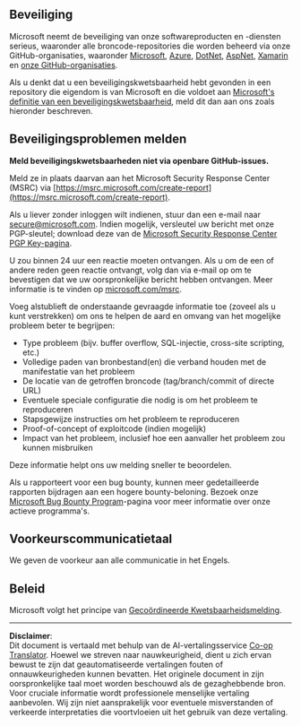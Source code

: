 <!--
CO_OP_TRANSLATOR_METADATA:
{
  "original_hash": "5e1b8da31aae9cca3d53ad243fa3365a",
  "translation_date": "2025-09-05T18:35:03+00:00",
  "source_file": "SECURITY.md",
  "language_code": "nl"
}
-->
## Beveiliging

Microsoft neemt de beveiliging van onze softwareproducten en -diensten serieus, waaronder alle broncode-repositories die worden beheerd via onze GitHub-organisaties, waaronder [Microsoft](https://github.com/Microsoft), [Azure](https://github.com/Azure), [DotNet](https://github.com/dotnet), [AspNet](https://github.com/aspnet), [Xamarin](https://github.com/xamarin) en [onze GitHub-organisaties](https://opensource.microsoft.com/).

Als u denkt dat u een beveiligingskwetsbaarheid hebt gevonden in een repository die eigendom is van Microsoft en die voldoet aan [Microsoft's definitie van een beveiligingskwetsbaarheid](https://docs.microsoft.com/previous-versions/tn-archive/cc751383(v=technet.10)?WT.mc_id=academic-77952-leestott), meld dit dan aan ons zoals hieronder beschreven.

## Beveiligingsproblemen melden

**Meld beveiligingskwetsbaarheden niet via openbare GitHub-issues.**

Meld ze in plaats daarvan aan het Microsoft Security Response Center (MSRC) via [https://msrc.microsoft.com/create-report](https://msrc.microsoft.com/create-report).

Als u liever zonder inloggen wilt indienen, stuur dan een e-mail naar [secure@microsoft.com](mailto:secure@microsoft.com). Indien mogelijk, versleutel uw bericht met onze PGP-sleutel; download deze van de [Microsoft Security Response Center PGP Key-pagina](https://www.microsoft.com/en-us/msrc/pgp-key-msrc).

U zou binnen 24 uur een reactie moeten ontvangen. Als u om de een of andere reden geen reactie ontvangt, volg dan via e-mail op om te bevestigen dat we uw oorspronkelijke bericht hebben ontvangen. Meer informatie is te vinden op [microsoft.com/msrc](https://www.microsoft.com/msrc).

Voeg alstublieft de onderstaande gevraagde informatie toe (zoveel als u kunt verstrekken) om ons te helpen de aard en omvang van het mogelijke probleem beter te begrijpen:

  * Type probleem (bijv. buffer overflow, SQL-injectie, cross-site scripting, etc.)
  * Volledige paden van bronbestand(en) die verband houden met de manifestatie van het probleem
  * De locatie van de getroffen broncode (tag/branch/commit of directe URL)
  * Eventuele speciale configuratie die nodig is om het probleem te reproduceren
  * Stapsgewijze instructies om het probleem te reproduceren
  * Proof-of-concept of exploitcode (indien mogelijk)
  * Impact van het probleem, inclusief hoe een aanvaller het probleem zou kunnen misbruiken

Deze informatie helpt ons uw melding sneller te beoordelen.

Als u rapporteert voor een bug bounty, kunnen meer gedetailleerde rapporten bijdragen aan een hogere bounty-beloning. Bezoek onze [Microsoft Bug Bounty Program](https://microsoft.com/msrc/bounty)-pagina voor meer informatie over onze actieve programma's.

## Voorkeurscommunicatietaal

We geven de voorkeur aan alle communicatie in het Engels.

## Beleid

Microsoft volgt het principe van [Gecoördineerde Kwetsbaarheidsmelding](https://www.microsoft.com/en-us/msrc/cvd).

---

**Disclaimer**:  
Dit document is vertaald met behulp van de AI-vertalingsservice [Co-op Translator](https://github.com/Azure/co-op-translator). Hoewel we streven naar nauwkeurigheid, dient u zich ervan bewust te zijn dat geautomatiseerde vertalingen fouten of onnauwkeurigheden kunnen bevatten. Het originele document in zijn oorspronkelijke taal moet worden beschouwd als de gezaghebbende bron. Voor cruciale informatie wordt professionele menselijke vertaling aanbevolen. Wij zijn niet aansprakelijk voor eventuele misverstanden of verkeerde interpretaties die voortvloeien uit het gebruik van deze vertaling.